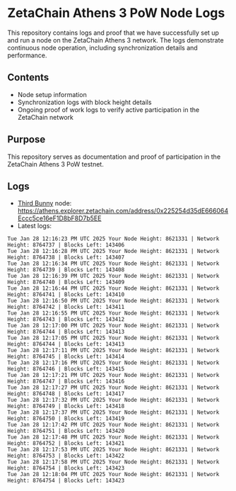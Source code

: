 # ZetaChain Athens 3 PoW Node Logs
This repository contains logs and proof that we have successfully set up and run a node on the ZetaChain Athens 3 network. The logs demonstrate continuous node operation, including synchronization details and performance.

## Contents
- Node setup information
- Synchronization logs with block height details
- Ongoing proof of work logs to verify active participation in the ZetaChain network

## Purpose
This repository serves as documentation and proof of participation in the ZetaChain Athens 3 PoW testnet.

## Logs

- [Third Bunny](https://thirdbunny.xyz/) node: https://athens.explorer.zetachain.com/address/0x225254d35dE666064Eccc5ce16eF1D8bF8D7b5EE
- Latest logs:
```
Tue Jan 28 12:16:23 PM UTC 2025 Your Node Height: 8621331 | Network Height: 8764737 | Blocks Left: 143406
Tue Jan 28 12:16:28 PM UTC 2025 Your Node Height: 8621331 | Network Height: 8764738 | Blocks Left: 143407
Tue Jan 28 12:16:34 PM UTC 2025 Your Node Height: 8621331 | Network Height: 8764739 | Blocks Left: 143408
Tue Jan 28 12:16:39 PM UTC 2025 Your Node Height: 8621331 | Network Height: 8764740 | Blocks Left: 143409
Tue Jan 28 12:16:44 PM UTC 2025 Your Node Height: 8621331 | Network Height: 8764741 | Blocks Left: 143410
Tue Jan 28 12:16:50 PM UTC 2025 Your Node Height: 8621331 | Network Height: 8764742 | Blocks Left: 143411
Tue Jan 28 12:16:55 PM UTC 2025 Your Node Height: 8621331 | Network Height: 8764743 | Blocks Left: 143412
Tue Jan 28 12:17:00 PM UTC 2025 Your Node Height: 8621331 | Network Height: 8764744 | Blocks Left: 143413
Tue Jan 28 12:17:05 PM UTC 2025 Your Node Height: 8621331 | Network Height: 8764744 | Blocks Left: 143413
Tue Jan 28 12:17:11 PM UTC 2025 Your Node Height: 8621331 | Network Height: 8764745 | Blocks Left: 143414
Tue Jan 28 12:17:16 PM UTC 2025 Your Node Height: 8621331 | Network Height: 8764746 | Blocks Left: 143415
Tue Jan 28 12:17:21 PM UTC 2025 Your Node Height: 8621331 | Network Height: 8764747 | Blocks Left: 143416
Tue Jan 28 12:17:27 PM UTC 2025 Your Node Height: 8621331 | Network Height: 8764748 | Blocks Left: 143417
Tue Jan 28 12:17:32 PM UTC 2025 Your Node Height: 8621331 | Network Height: 8764749 | Blocks Left: 143418
Tue Jan 28 12:17:37 PM UTC 2025 Your Node Height: 8621331 | Network Height: 8764750 | Blocks Left: 143419
Tue Jan 28 12:17:42 PM UTC 2025 Your Node Height: 8621331 | Network Height: 8764751 | Blocks Left: 143420
Tue Jan 28 12:17:48 PM UTC 2025 Your Node Height: 8621331 | Network Height: 8764752 | Blocks Left: 143421
Tue Jan 28 12:17:53 PM UTC 2025 Your Node Height: 8621331 | Network Height: 8764753 | Blocks Left: 143422
Tue Jan 28 12:17:58 PM UTC 2025 Your Node Height: 8621331 | Network Height: 8764754 | Blocks Left: 143423
Tue Jan 28 12:18:04 PM UTC 2025 Your Node Height: 8621331 | Network Height: 8764754 | Blocks Left: 143423
```

